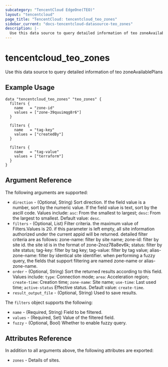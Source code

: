 ```yaml
---
subcategory: "TencentCloud EdgeOne(TEO)"
layout: "tencentcloud"
page_title: "TencentCloud: tencentcloud_teo_zones"
sidebar_current: "docs-tencentcloud-datasource-teo_zones"
description: |-
  Use this data source to query detailed information of teo zoneAvailablePlans
---
```


# tencentcloud_teo_zones

Use this data source to query detailed information of teo zoneAvailablePlans

## Example Usage

```hcl
data "tencentcloud_teo_zones" "teo_zones" {
  filters {
    name   = "zone-id"
    values = ["zone-39quuimqg8r6"]
  }

  filters {
    name   = "tag-key"
    values = ["createdBy"]
  }

  filters {
    name   = "tag-value"
    values = ["terraform"]
  }
}
```

## Argument Reference

The following arguments are supported:

* `direction` - (Optional, String) Sort direction. If the field value is a number, sort by the numeric value. If the field value is text, sort by the ascill code. Values include: `asc`: From the smallest to largest; `desc`: From the largest to smallest. Default value: `desc`.
* `filters` - (Optional, List) Filter criteria. the maximum value of Filters.Values is 20. if this parameter is left empty, all site information authorized under the current appid will be returned. detailed filter criteria are as follows: zone-name: filter by site name; zone-id: filter by site id. the site id is in the format of zone-2noz78a8ev6k; status: filter by site status; tag-key: filter by tag key; tag-value: filter by tag value; alias-zone-name: filter by identical site identifier. when performing a fuzzy query, the fields that support filtering are named zone-name or alias-zone-name.
* `order` - (Optional, String) Sort the returned results according to this field. Values include: `type`: Connection mode; `area`: Acceleration region; `create-time`: Creation time; `zone-name`: Site name; `use-time`: Last used time; `active-status` Effective status. Default value: `create-time`.
* `result_output_file` - (Optional, String) Used to save results.

The `filters` object supports the following:

* `name` - (Required, String) Field to be filtered.
* `values` - (Required, Set) Value of the filtered field.
* `fuzzy` - (Optional, Bool) Whether to enable fuzzy query.

## Attributes Reference

In addition to all arguments above, the following attributes are exported:

* `zones` - Details of sites.



